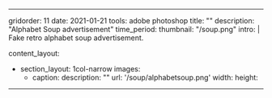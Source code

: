 ---

gridorder: 11
date: 2021-01-21
tools: adobe photoshop
title: ""
description: "Alphabet Soup advertisement"
time_period:
thumbnail: "/soup.png"
intro: |
 Fake retro alphabet soup advertisement.

content_layout:
  - section_layout: 1col-narrow
    images:
      - caption:
        description: ""
        url: '/soup/alphabetsoup.png'
        width:
        height:


---